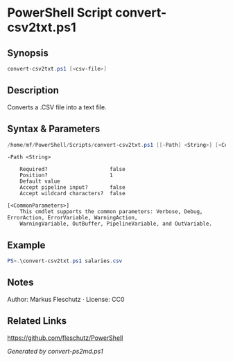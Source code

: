 # PowerShell Script convert-csv2txt.ps1

## Synopsis
```powershell
convert-csv2txt.ps1 [<csv-file>]
```

## Description
Converts a .CSV file into a text file.

## Syntax & Parameters
```powershell
/home/mf/PowerShell/Scripts/convert-csv2txt.ps1 [[-Path] <String>] [<CommonParameters>]
```

```
-Path <String>
    
    Required?                    false
    Position?                    1
    Default value                
    Accept pipeline input?       false
    Accept wildcard characters?  false
```

```
[<CommonParameters>]
    This cmdlet supports the common parameters: Verbose, Debug, ErrorAction, ErrorVariable, WarningAction, 
    WarningVariable, OutBuffer, PipelineVariable, and OutVariable.
```

## Example
```powershell
PS>.\convert-csv2txt.ps1 salaries.csv
```


## Notes
Author: Markus Fleschutz · License: CC0

## Related Links
https://github.com/fleschutz/PowerShell

*Generated by convert-ps2md.ps1*
